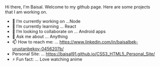 
Hi there, I'm Baisal. Welcome to my github page. Here are some projects that I am working on. 

- 🔭 I’m currently working on ...Node
- 🌱 I’m currently learning ... React
- 👯 I’m looking to collaborate on ... Android apps
- 💬 Ask me about ... Anything
- 📫 How to reach me: ... https://www.linkedin.com/in/baisalbek-urustanbekov-0456207b/
- Personal Site: ... https://baisal91.github.io/CSS3_HTML5_Personal_Site/
- ⚡ Fun fact: ... Love watching anime

